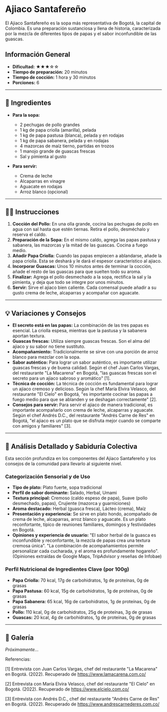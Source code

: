 # Ajiaco Santafereño

El Ajiaco Santafereño es la sopa más representativa de Bogotá, la capital de Colombia. Es una preparación sustanciosa y llena de historia, caracterizada por la mezcla de diferentes tipos de papas y el sabor inconfundible de las guascas.

## Información General

* **Dificultad:** ★★★☆☆
* **Tiempo de preparación:** 20 minutos
* **Tiempo de cocción:** 1 hora y 30 minutos
* **Porciones:** 6

---

## 📝 Ingredientes

* **Para la sopa:**
    * 2 pechugas de pollo grandes
    * 1 kg de papa criolla (amarilla), pelada
    * 1 kg de papa pastusa (blanca), pelada y en rodajas
    * 1 kg de papa sabanera, pelada y en rodajas
    * 4 mazorcas de maíz tierno, partidas en trozos
    * 1 manojo grande de guascas frescas
    * Sal y pimienta al gusto

* **Para servir:**
    * Crema de leche
    * Alcaparras en vinagre
    * Aguacate en rodajas
    * Arroz blanco (opcional)

---

## 👨‍🍳 Instrucciones

1. **Cocción del Pollo:** En una olla grande, cocina las pechugas de pollo en agua con sal hasta que estén tiernas. Retira el pollo, desméchalo y reserva el caldo.
2. **Preparación de la Sopa:** En el mismo caldo, agrega las papas pastusa y sabanera, las mazorcas y la mitad de las guascas. Cocina a fuego medio.
3. **Añadir Papa Criolla:** Cuando las papas empiecen a ablandarse, añade la papa criolla. Esta se deshará y le dará el espesor característico al ajiaco.
4. **Incorporar Guascas:** Unos 10 minutos antes de terminar la cocción, añade el resto de las guascas para que suelten todo su aroma.
5. **Finalizar:** Agrega el pollo desmechado a la sopa, rectifica la sal y la pimienta, y deja que todo se integre por unos minutos.
6. **Servir:** Sirve el ajiaco bien caliente. Cada comensal puede añadir a su gusto crema de leche, alcaparras y acompañar con aguacate.

---

## 💡 Variaciones y Consejos

* **El secreto está en las papas:** La combinación de las tres papas es esencial. La criolla espesa, mientras que la pastusa y la sabanera aportan textura.
* **Guascas frescas:** Utiliza siempre guascas frescas. Son el alma del ajiaco y su sabor no tiene sustituto.
* **Acompañamiento:** Tradicionalmente se sirve con una porción de arroz blanco para mezclar con la sopa.
* **Sabor auténtico:** Para lograr un sabor auténtico, es importante utilizar guascas frescas y de buena calidad. Según el chef Juan Carlos Vargas, del restaurante "La Macarena" en Bogotá, "las guascas frescas son el secreto para un ajiaco sabroso y aromático" [1].
* **Técnica de cocción:** La técnica de cocción es fundamental para lograr un ajiaco cremoso y delicioso. Según la chef María Elvira Velasco, del restaurante "El Cielo" en Bogotá, "es importante cocinar las papas a fuego medio para que se ablanden y se deshagan correctamente" [2].
* **Consejos para servir:** Para servir el ajiaco de manera tradicional, es importante acompañarlo con crema de leche, alcaparras y aguacate. Según el chef Andrés D.C., del restaurante "Andrés Carne de Res" en Bogotá, "el ajiaco es un plato que se disfruta mejor cuando se comparte con amigos y familiares" [3].

---

## 🔬 Análisis Detallado y Sabiduría Colectiva

Esta sección profundiza en los componentes del Ajiaco Santafereño y los consejos de la comunidad para llevarlo al siguiente nivel.

### Categorización Sensorial y de Uso

- **Tipo de plato:** Plato fuerte, sopa tradicional
- **Perfil de sabor dominante:** Salado, Herbal, Umami
- **Textura principal:** Cremoso (caldo espeso de papa), Suave (pollo desmechado, papas), Crujiente (mazorca y guarniciones)
- **Aroma destacado:** Herbal (guasca fresca), Lácteo (crema), Maíz
- **Presentación y experiencia:** Se sirve en plato hondo, acompañado de crema de leche, alcaparras, arroz blanco y aguacate. Es un plato reconfortante, típico de reuniones familiares, domingos y festividades en Bogotá.
- **Opiniones y experiencia de usuario:** "El sabor herbal de la guasca es inconfundible y reconfortante, la mezcla de papas crea una textura cremosa única". "La combinación de acompañamientos permite personalizar cada cucharada, y el aroma es profundamente hogareño". (Opiniones extraídas de Google Maps, TripAdvisor y reseñas de Infobae)

### Perfil Nutricional de Ingredientes Clave (por 100g)

* **Papa Criolla:** 70 kcal, 17g de carbohidratos, 1g de proteínas, 0g de grasas
* **Papa Pastusa:** 60 kcal, 15g de carbohidratos, 1g de proteínas, 0g de grasas
* **Papa Sabanera:** 65 kcal, 16g de carbohidratos, 1g de proteínas, 0g de grasas
* **Pollo:** 110 kcal, 0g de carbohidratos, 25g de proteínas, 3g de grasas
* **Guascas:** 20 kcal, 4g de carbohidratos, 1g de proteínas, 0g de grasas

---

## 📸 Galería

*Próximamente...*

Referencias:

[1] Entrevista con Juan Carlos Vargas, chef del restaurante "La Macarena" en Bogotá. (2022). Recuperado de <https://www.lamacarena.com.co/>

[2] Entrevista con María Elvira Velasco, chef del restaurante "El Cielo" en Bogotá. (2022). Recuperado de <https://www.elcielo.com.co/>

[3] Entrevista con Andrés D.C., chef del restaurante "Andrés Carne de Res" en Bogotá. (2022). Recuperado de <https://www.andrescarnederes.com.co/>
